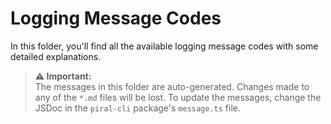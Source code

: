 # Logging Message Codes

In this folder, you'll find all the available logging message codes with some detailed explanations.

> **:warning: Important:**<br/>
> The messages in this folder are auto-generated.
> Changes made to any of the `*.md` files will be lost.
> To update the messages, change the JSDoc in the `piral-cli` package's `message.ts` file.
